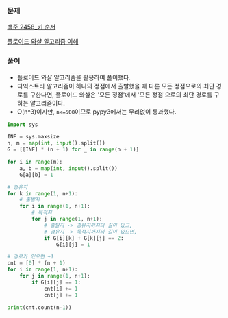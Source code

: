 ### 문제

[백준 2458_키 순서](https://www.acmicpc.net/problem/2458)

[플로이드 와샬 알고리즘 이해](https://m.blog.naver.com/PostView.nhn?blogId=ndb796&logNo=221234427842&proxyReferer=https:%2F%2Fwww.google.com%2F)

### 풀이

- 플로이드 와샬 알고리즘을 활용하여 풀이했다.
- 다익스트라 알고리즘이 하나의 정점에서 출발했을 때 다른 모든 정점으로의 최단 경로를 구한다면, 플로이드 와샬은 '모든 정점'에서 '모든 정점'으로의 최단 경로를 구하는 알고리즘이다.
- O(n^3)이지만, `n<=500`이므로 pypy3에서는 무리없이 통과했다.

```python
import sys

INF = sys.maxsize
n, m = map(int, input().split())
G = [[INF] * (n + 1) for _ in range(n + 1)]

for i in range(m):
    a, b = map(int, input().split())
    G[a][b] = 1

# 경유지
for k in range(1, n+1):
    # 출발지
    for i in range(1, n+1):
        # 목적지
        for j in range(1, n+1):
            # 출발지 -> 경유지까지의 길이 있고,
            # 경유지 -> 목적지까지의 길이 있으면,
            if G[i][k] + G[k][j] == 2:
                G[i][j] = 1

# 경로가 있으면 +1
cnt = [0] * (n + 1)
for i in range(1, n+1):
    for j in range(1, n+1):
        if G[i][j] == 1:
            cnt[i] += 1
            cnt[j] += 1

print(cnt.count(n-1))
```

